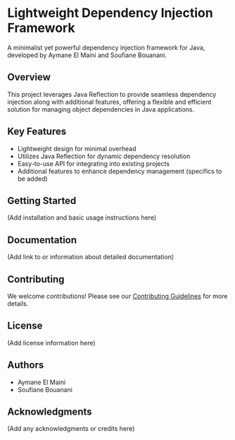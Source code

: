 # Lightweight Dependency Injection Framework

A minimalist yet powerful dependency injection framework for Java, developed by Aymane El Maini and Soufiane Bouanani.

## Overview

This project leverages Java Reflection to provide seamless dependency injection along with additional features, offering a flexible and efficient solution for managing object dependencies in Java applications.

## Key Features

- Lightweight design for minimal overhead
- Utilizes Java Reflection for dynamic dependency resolution
- Easy-to-use API for integrating into existing projects
- Additional features to enhance dependency management (specifics to be added)

## Getting Started

(Add installation and basic usage instructions here)

## Documentation

(Add link to or information about detailed documentation)

## Contributing

We welcome contributions! Please see our [Contributing Guidelines](CONTRIBUTING.md) for more details.

## License

(Add license information here)

## Authors

- Aymane El Maini
- Soufiane Bouanani

## Acknowledgments

(Add any acknowledgments or credits here)
